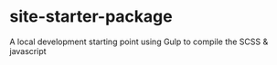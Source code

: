 # site-starter-package
A local development starting point using Gulp to compile the SCSS &amp; javascript
